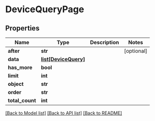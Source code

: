 # DeviceQueryPage

## Properties
Name | Type | Description | Notes
------------ | ------------- | ------------- | -------------
**after** | **str** |  | [optional] 
**data** | [**list[DeviceQuery]**](DeviceQuery.md) |  | 
**has_more** | **bool** |  | 
**limit** | **int** |  | 
**object** | **str** |  | 
**order** | **str** |  | 
**total_count** | **int** |  | 

[[Back to Model list]](../README.md#documentation-for-models) [[Back to API list]](../README.md#documentation-for-api-endpoints) [[Back to README]](../README.md)


